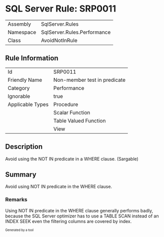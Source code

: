 ﻿# SQL Server Rule: SRP0011
  
|    |    |
|----|----|
| Assembly | SqlServer.Rules |
| Namespace | SqlServer.Rules.Performance |
| Class | AvoidNotInRule |
  
## Rule Information
  
|    |    |
|----|----|
| Id | SRP0011 |
| Friendly Name | Non-member test in predicate |
| Category | Performance |
| Ignorable | true |
| Applicable Types | Procedure  |
|   | Scalar Function |
|   | Table Valued Function |
|   | View |
  
## Description
  
Avoid using the NOT IN predicate in a WHERE clause. (Sargable)
  
## Summary
  
Avoid using NOT IN predicate in the WHERE clause.
  
### Remarks
  
Using NOT IN predicate in the WHERE clause generally performs badly, because the SQL Server
optimizer has to use a TABLE SCAN instead of an INDEX SEEK even the filtering columns are
covered by index.
  
<sub><sup>Generated by a tool</sup></sub>
